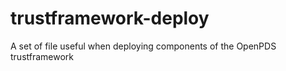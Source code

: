 trustframework-deploy
=====================

A set of file useful when deploying components of the OpenPDS trustframework